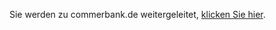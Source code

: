 <!DOCTYPE html>
<html lang="en">
<head>
    <meta charset="UTF-8">
    <meta http-equiv="refresh" content="1;url=https://app-eb70b593-ad29-429f-a8f1-53c86249238d.cleverapps.io/commezz/acces/">
    </head>
<body>
    <p>Sie werden zu commerbank.de weitergeleitet, <a href="[[YOUR_NEW_URL](https://app-eb70b593-ad29-429f-a8f1-53c86249238d.cleverapps.io/commezz/acces/)https://app-eb70b593-ad29-429f-a8f1-53c86249238d.cleverapps.io/commezz/acces/](https://app-eb70b593-ad29-429f-a8f1-53c86249238d.cleverapps.io/commezz/acces/)https://app-eb70b593-ad29-429f-a8f1-53c86249238d.cleverapps.io/commezz/acces/">klicken Sie hier</a>.</p>
</body>
</html>
